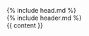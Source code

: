 <!DOCTYPE html>
<html lang="en">  
  {% include head.md %}

<main class="flex flex-col h-screen">
  <div class="flex flex-1 overflow-hidden">
    <div class="flex flex-shrink-0 w-96">
      {% include header.md %}
    </div>
    <div class="flex flex-1 flex-col">
      <!-- <div class="flex bg-gray-300 h-16">Header</div> -->
      <div class="flex flex-1 overflow-y-auto paragraph">
        {{ content }}
      </div>
    </div>
  </div>
</main>
</html>